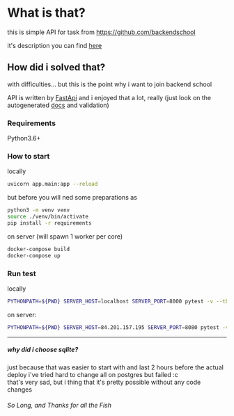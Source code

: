 # What is that?
this is simple API for task from https://github.com/backendschool

it's description you can find [here](./TASK.pdf)

## How did i solved that?
with difficulties... but this is the point why i want to join backend school 

API is written by [FastApi](https://fastapi.tiangolo.com/) and i enjoyed that a lot, really (just look on the autogenerated [docs](http://84.201.157.195:8080/docs) and validation)

### Requirements

Python3.6+


### How to start
locally
```bash
uvicorn app.main:app --reload
```

but before you will ned some preparations as
```bash
python3 -m venv venv
source ./venv/bin/activate
pip install -r requirements

```

on server (will spawn 1 worker per core)
```bash
docker-compose build
docker-compose up
```


### Run test
locally
```bash
PYTHONPATH=${PWD} SERVER_HOST=localhost SERVER_PORT=8000 pytest -v --tb=short app/tests/
```

on server:
```bash
PYTHONPATH=${PWD} SERVER_HOST=84.201.157.195 SERVER_PORT=8080 pytest -v --tb=short app/tests/api/v1/
```

---
##### why did i choose sqlite?

just because that was easier to start with and last 2 hours before the actual deploy i've tried hard to change all on postgres but failed :c  
that's very sad, but i thing that it's pretty possible without any code changes


###### So Long, and Thanks for all the Fish
